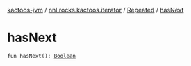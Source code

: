 [kactoos-jvm](../../index.md) / [nnl.rocks.kactoos.iterator](../index.md) / [Repeated](index.md) / [hasNext](./has-next.md)

# hasNext

`fun hasNext(): `[`Boolean`](https://kotlinlang.org/api/latest/jvm/stdlib/kotlin/-boolean/index.html)